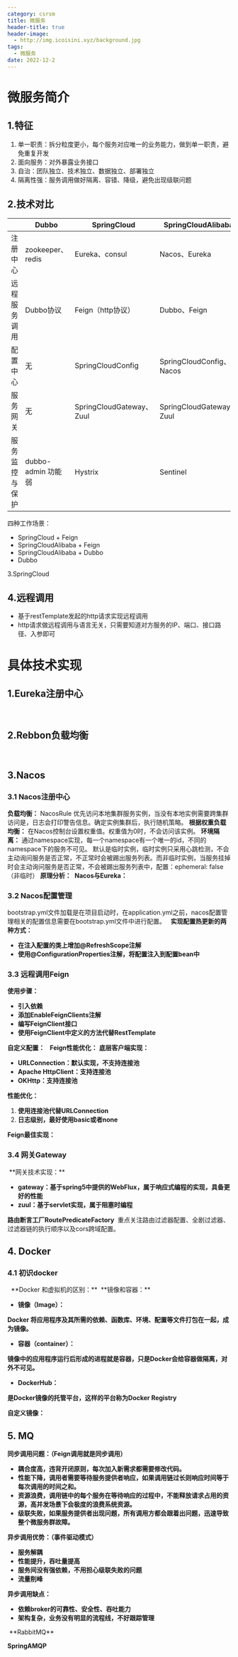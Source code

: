 ```yaml
---
category: csrsm
title: 微服务
header-title: true
header-image:
  - http://img.icoisini.xyz/background.jpg
tags:
  - 微服务
date: 2022-12-2
---
```


# 微服务简介
## 1.特征

1. 单一职责：拆分粒度更小，每个服务对应唯一的业务能力，做到单一职责，避免重复开发
2. 面向服务：对外暴露业务接口
3. 自治：团队独立、技术独立、数据独立、部署独立
4. 隔离性强：服务调用做好隔离、容错、降级，避免出现级联问题
## 2.技术对比
|  | Dubbo | SpringCloud | SpringCloudAlibaba |
| --- | --- | --- | --- |
| 注册中心 | zookeeper、redis | Eureka、consul | Nacos、Eureka |
| 远程服务调用 | Dubbo协议 | Feign（http协议） | Dubbo、Feign |
| 配置中心 | 无 | SpringCloudConfig | SpringCloudConfig、Nacos |
| 服务网关 | 无 | SpringCloudGateway、Zuul | SpringCloudGateway、Zuul |
| 服务监控与保护 | dubbo-admin 功能弱 | Hystrix | Sentinel |

四种工作场景：

- SpringCloud + Feign
- SpringCloudAlibaba + Feign
- SpringCloudAlibaba + Dubbo
- Dubbo

3.SpringCloud
<img :src="$withBase('/img/java/微服务1.png')"> 

## 4.远程调用

- 基于restTemplate发起的http请求实现远程调用
- http请求做远程调用与语言无关，只需要知道对方服务的IP、端口、接口路径、入参即可

# 具体技术实现
## 1.Eureka注册中心
<img :src="$withBase('/img/java/微服务2.png')"> 
<img :src="$withBase('/img/java/微服务3.png')"> 

## 2.Rebbon负载均衡
<img :src="$withBase('/img/java/微服务4.png')"> 
<img :src="$withBase('/img/java/微服务5.png')"> 
<img :src="$withBase('/img/java/微服务6.png')"> 

## 3.Nacos
### 3.1 Nacos注册中心
**负载均衡：**
NacosRule 优先访问本地集群服务实例，当没有本地实例需要跨集群访问是，日志会打印警告信息。确定实例集群后，执行随机策略。
**根据权重负载均衡：**
在Nacos控制台设置权重值。权重值为0时，不会访问该实例。
**环境隔离：**
通过namespace实现，每一个namespace有一个唯一的id，不同的namespace下的服务不可见。
默认是临时实例，临时实例只采用心跳检测，不会主动询问服务是否正常，不正常时会被踢出服务列表。而非临时实例，当服务挂掉时会主动询问服务是否正常，不会被踢出服务列表中，配置：ephemeral: false（非临时）
**原理分析：**
<img :src="$withBase('/img/java/微服务7.png')">
**Nacos与Eureka：**
<img :src="$withBase('/img/java/微服务8.png')">

### 3.2 Nacos配置管理
bootstrap.yml文件加载是在项目启动时，在application.yml之前，nacos配置管理相关的配置信息需要在bootstrap.yml文件中进行配置。
<img :src="$withBase('/img/java/微服务9.png')">
<img :src="$withBase('/img/java/微服务10.png')">
**实现配置热更新的两种方式：**

- **在注入配置的类上增加@RefreshScope注解**
- **使用@ConfigurationProperties注解，将配置注入到配置bean中**
### 3.3 远程调用Feign
**使用步骤：**

- **引入依赖**
- **添加EnableFeignClients注解**
- **编写FeignClient接口**
- **使用FeignClient中定义的方法代替RestTemplate**

**自定义配置：**
<img :src="$withBase('/img/java/微服务11.png')">
<img :src="$withBase('/img/java/微服务12.png')">
**Feign性能优化：**
**底层客户端实现：**

- **URLConnection：默认实现，不支持连接池**
- **Apache HttpClient：支持连接池**
- **OKHttp：支持连接池**

**性能优化：**

1. **使用连接池代替URLConnection**
2. **日志级别，最好使用basic或者none**

**Feign最佳实现：**
<img :src="$withBase('/img/java/微服务13.png')">
<img :src="$withBase('/img/java/微服务14.png')">
<img :src="$withBase('/img/java/微服务15.png')">

### 3.4 网关Gateway
<img :src="$withBase('/img/java/微服务16.png')"> 
**网关技术实现：**

- **gateway：基于spring5中提供的WebFlux，属于响应式编程的实现，具备更好的性能**
- **zuul：基于servlet实现，属于阻塞时编程**

**路由断言工厂RoutePredicateFactory**
<img :src="$withBase('/img/java/微服务17.png')">
重点关注路由过滤器配置、全剧过滤器、过滤器链的执行顺序以及cors跨域配置。

## 4. Docker
### 4.1 初识docker
<img :src="$withBase('/img/java/微服务18.png')"> 
<img :src="$withBase('/img/java/微服务19.png')"> 
**Docker 和虚拟机的区别：**
<img :src="$withBase('/img/java/微服务20.png')"> 
**镜像和容器：**

- **镜像（Image）：**

**Docker 将应用程序及其所需的依赖、函数库、环境、配置等文件打包在一起，成为镜像。**

- **容器（container）：**

**镜像中的应用程序运行后形成的进程就是容器，只是Docker会给容器做隔离，对外不可见。**

- **DockerHub：**

**是Docker镜像的托管平台，这样的平台称为Docker Registry**

**自定义镜像：**
<img :src="$withBase('/img/java/微服务21.png')">
<img :src="$withBase('/img/java/微服务22.png')">

## 5. MQ
**同步调用问题：（Feign调用就是同步调用）**

- **耦合度高，违背开闭原则，每次加入新需求都需要修改代码。**
- **性能下降，调用者需要等待服务提供者响应，如果调用链过长则响应时间等于每次调用的时间之和。**
- **资源浪费，调用链中的每个服务在等待响应的过程中，不能释放请求占用的资源，高并发场景下会极度的浪费系统资源。**
- **级联失败，如果服务提供者出现问题，所有调用方都会跟着出问题，迅速导致整个微服务群故障。**

**异步调用优势：（事件驱动模式）**

- **服务解耦**
- **性能提升，吞吐量提高**
- **服务间没有强依赖，不用担心级联失败的问题**
- **流量削峰**

**异步调用缺点：**

- **依赖broker的可靠性、安全性、吞吐能力**
- **架构复杂，业务没有明显的流程线，不好跟踪管理**

<img :src="$withBase('/img/java/微服务23.png')"> 
**RabbitMQ**
<img :src="$withBase('/img/java/微服务24.png')"> 
<img :src="$withBase('/img/java/微服务25.png')"> 
<img :src="$withBase('/img/java/微服务26.png')"> 
<img :src="$withBase('/img/java/微服务27.png')"> 

**SpringAMQP**
<img :src="$withBase('/img/java/微服务28.png')">
<img :src="$withBase('/img/java/微服务30.png')">
<img :src="$withBase('/img/java/微服务29.png')"> 
